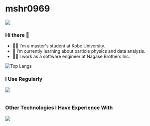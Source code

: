 # mshr0969
![](https://komarev.com/ghpvc/?username=mshr0969&color=blue)
### Hi there 👋

- 👨‍🎓 I'm a master's student at Kobe University.
- 🌱 I’m currently learning about particle physics and data analysis.
- 🧑‍💻 I work as a software engineer at Nagase Brothers Inc.

![Top Langs](http://github-profile-summary-cards.vercel.app/api/cards/profile-details?username=mshr0969)

### I Use Regularly

<img src="https://skillicons.dev/icons?i=go,aws,docker,terraform,mysql" /> <br /><br />

### Other Technologies I Have Experience With
<img src="https://skillicons.dev/icons?i=py,cpp,js,ts,ruby,react,nextjs,materialui,fastapi,rails,postgres,sqlite,linux,graphql,githubactions" /> <br /><br />
